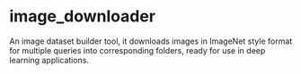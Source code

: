 # image_downloader
An image dataset builder tool, it downloads images in ImageNet style format for multiple queries into corresponding folders, ready for use in deep learning applications.

